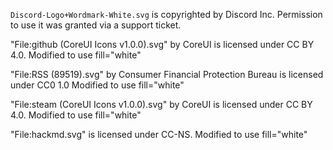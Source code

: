 `Discord-Logo+Wordmark-White.svg` is copyrighted by Discord Inc. Permission to use it was granted via a support ticket.

"File:github (CoreUI Icons v1.0.0).svg" by CoreUI is licensed under CC BY 4.0. Modified to use fill="white"

"File:RSS (89519).svg" by Consumer Financial Protection Bureau is licensed under CC0 1.0 Modified to use fill="white"

"File:steam (CoreUI Icons v1.0.0).svg" by CoreUI is licensed under CC BY 4.0. Modified to use fill="white"

"File:hackmd.svg" is licensed under CC-NS. Modified to use fill="white"
